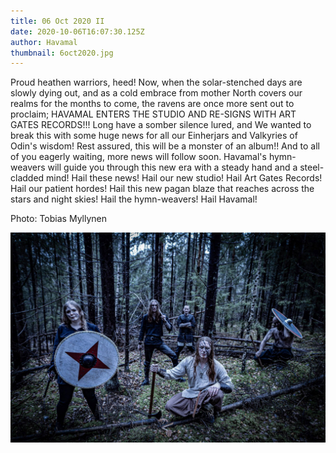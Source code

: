 ```yaml
---
title: 06 Oct 2020 II
date: 2020-10-06T16:07:30.125Z
author: Havamal
thumbnail: 6oct2020.jpg
---
```


Proud heathen warriors, heed!
Now, when the solar-stenched days are slowly dying out, and as a cold embrace from mother North covers our realms for the months to come, the ravens are once more sent out to proclaim;
HAVAMAL ENTERS THE STUDIO AND RE-SIGNS WITH ART GATES RECORDS!!!
Long have a somber silence lured, and We wanted to break this with some huge news for all our Einherjars and Valkyries of Odin's wisdom! Rest assured, this will be a monster of an album!! And to all of you eagerly waiting, more news will follow soon. Havamal's hymn-weavers will guide you through this new era with a steady hand and a steel-cladded mind!
Hail these news! Hail our new studio! Hail Art Gates Records! Hail our patient hordes! Hail this new pagan blaze that reaches across the stars and night skies! Hail the hymn-weavers! Hail Havamal!

Photo: Tobias Myllynen

![6oct2020.jpg](./6oct2020.jpg)
